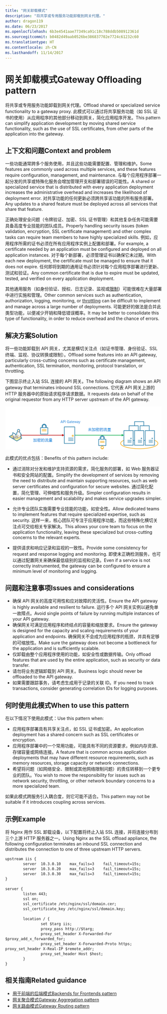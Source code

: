```yaml
---
title: "网关卸载模式"
description: "将共享或专用服务功能卸载到网关代理。"
author: dragon119
ms.date: 06/23/2017
ms.openlocfilehash: 6b3e4541aae77349ca91c18c788ddb508912361d
ms.sourcegitcommit: b0482d49aab0526be386837702e7724c61232c60
ms.translationtype: HT
ms.contentlocale: zh-CN
ms.lasthandoff: 11/14/2017
---
```

# <a name="gateway-offloading-pattern"></a><span data-ttu-id="e8fc9-103">网关卸载模式</span><span class="sxs-lookup"><span data-stu-id="e8fc9-103">Gateway Offloading pattern</span></span>

<span data-ttu-id="e8fc9-104">将共享或专用服务功能卸载到网关代理。</span><span class="sxs-lookup"><span data-stu-id="e8fc9-104">Offload shared or specialized service functionality to a gateway proxy.</span></span> <span data-ttu-id="e8fc9-105">此模式可以通过将共享服务功能（如 SSL 证书的使用）从应用程序的其他部分移动到网关，简化应用程序开发。</span><span class="sxs-lookup"><span data-stu-id="e8fc9-105">This pattern can simplify application development by moving shared service functionality, such as the use of SSL certificates, from other parts of the application into the gateway.</span></span>

## <a name="context-and-problem"></a><span data-ttu-id="e8fc9-106">上下文和问题</span><span class="sxs-lookup"><span data-stu-id="e8fc9-106">Context and problem</span></span>

<span data-ttu-id="e8fc9-107">一些功能通常跨多个服务使用，并且这些功能需要配置、管理和维护。</span><span class="sxs-lookup"><span data-stu-id="e8fc9-107">Some features are commonly used across multiple services, and these features require configuration, management, and maintenance.</span></span> <span data-ttu-id="e8fc9-108">与每个应用程序部署一起分发的共享或特殊化服务会增加管理开支和部署错误的可能性。</span><span class="sxs-lookup"><span data-stu-id="e8fc9-108">A shared or specialized service that is distributed with every application deployment increases the administrative overhead and increases the likelihood of deployment error.</span></span> <span data-ttu-id="e8fc9-109">对共享功能的任何更新必须跨共享该功能的所有服务部署。</span><span class="sxs-lookup"><span data-stu-id="e8fc9-109">Any updates to a shared feature must be deployed across all services that share that feature.</span></span>

<span data-ttu-id="e8fc9-110">正确处理安全问题（令牌验证、加密、SSL 证书管理）和其他复杂任务可能需要具备高度专业技能的团队成员。</span><span class="sxs-lookup"><span data-stu-id="e8fc9-110">Properly handling security issues (token validation, encryption, SSL certificate management) and other complex tasks can require team members to have highly specialized skills.</span></span> <span data-ttu-id="e8fc9-111">例如，应用程序所需的证书必须在所有应用程序实例上配置和部署。</span><span class="sxs-lookup"><span data-stu-id="e8fc9-111">For example, a certificate needed by an application must be configured and deployed on all application instances.</span></span> <span data-ttu-id="e8fc9-112">对于每个新部署，必须管理证书以确保它未过期。</span><span class="sxs-lookup"><span data-stu-id="e8fc9-112">With each new deployment, the certificate must be managed to ensure that it does not expire.</span></span> <span data-ttu-id="e8fc9-113">任何即将到期的通用证书必须针对每个应用程序部署进行更新、测试和验证。</span><span class="sxs-lookup"><span data-stu-id="e8fc9-113">Any common certificate that is due to expire must be updated, tested, and verified on every application deployment.</span></span>

<span data-ttu-id="e8fc9-114">其他通用服务（如身份验证、授权、日志记录、监视或[限制](./throttling.md)）可能很难在大量部署中进行实施和管理。</span><span class="sxs-lookup"><span data-stu-id="e8fc9-114">Other common services such as authentication, authorization, logging, monitoring, or [throttling](./throttling.md) can be difficult to implement and manage across a large number of deployments.</span></span> <span data-ttu-id="e8fc9-115">可能更好的做法是合并此类型功能，以便减少开销和降低错误概率。</span><span class="sxs-lookup"><span data-stu-id="e8fc9-115">It may be better to consolidate this type of functionality, in order to reduce overhead and the chance of errors.</span></span>

## <a name="solution"></a><span data-ttu-id="e8fc9-116">解决方案</span><span class="sxs-lookup"><span data-stu-id="e8fc9-116">Solution</span></span>

<span data-ttu-id="e8fc9-117">将一些功能卸载到 API 网关，尤其是横切关注点（如证书管理、身份验证、SSL 终端、监视、协议转换或限制）。</span><span class="sxs-lookup"><span data-stu-id="e8fc9-117">Offload some features into an API gateway, particularly cross-cutting concerns such as certificate management, authentication, SSL termination, monitoring, protocol translation, or throttling.</span></span> 

<span data-ttu-id="e8fc9-118">下图显示终止入站 SSL 连接的 API 网关。</span><span class="sxs-lookup"><span data-stu-id="e8fc9-118">The following diagram shows an API gateway that terminates inbound SSL connections.</span></span> <span data-ttu-id="e8fc9-119">它代表 API 网关上游的 HTTP 服务器中的原始请求程序请求数据。</span><span class="sxs-lookup"><span data-stu-id="e8fc9-119">It requests data on behalf of the original requestor from any HTTP server upstream of the API gateway.</span></span>

 ![](./_images/gateway-offload.png)
 
<span data-ttu-id="e8fc9-120">此模式的优点包括：</span><span class="sxs-lookup"><span data-stu-id="e8fc9-120">Benefits of this pattern include:</span></span>

- <span data-ttu-id="e8fc9-121">通过消除对分发和维护支持资源的需求，简化服务的部署，如 Web 服务器证书和安全网站的配置。</span><span class="sxs-lookup"><span data-stu-id="e8fc9-121">Simplify the development of services by removing the need to distribute and maintain supporting resources, such as web server certificates and configuration for secure websites.</span></span> <span data-ttu-id="e8fc9-122">通过简化配置，简化管理、可伸缩性和服务升级。</span><span class="sxs-lookup"><span data-stu-id="e8fc9-122">Simpler configuration results in easier management and scalability and makes service upgrades simpler.</span></span>

- <span data-ttu-id="e8fc9-123">允许专业团队实施需要专业技能的功能，如安全性。</span><span class="sxs-lookup"><span data-stu-id="e8fc9-123">Allow dedicated teams to implement features that require specialized expertise, such as security.</span></span> <span data-ttu-id="e8fc9-124">这样一来，核心团队可专注于应用程序功能，而这些特殊化横切关注点可交给相关专家解决。</span><span class="sxs-lookup"><span data-stu-id="e8fc9-124">This allows your core team to focus on the application functionality, leaving these specialized but cross-cutting concerns to the relevant experts.</span></span>

- <span data-ttu-id="e8fc9-125">提供请求和响应记录和监视的一致性。</span><span class="sxs-lookup"><span data-stu-id="e8fc9-125">Provide some consistency for request and response logging and monitoring.</span></span> <span data-ttu-id="e8fc9-126">即使未正确检测服务，也可以通过配置网关来确保最低级别的监视和记录。</span><span class="sxs-lookup"><span data-stu-id="e8fc9-126">Even if a service is not correctly instrumented, the gateway can be configured to ensure a minimum level of monitoring and logging.</span></span>

## <a name="issues-and-considerations"></a><span data-ttu-id="e8fc9-127">问题和注意事项</span><span class="sxs-lookup"><span data-stu-id="e8fc9-127">Issues and considerations</span></span>

- <span data-ttu-id="e8fc9-128">确保 API 网关的高度可用性和应对故障的灵活性。</span><span class="sxs-lookup"><span data-stu-id="e8fc9-128">Ensure the API gateway is highly available and resilient to failure.</span></span> <span data-ttu-id="e8fc9-129">运行多个 API 网关实例以避免单一故障点。</span><span class="sxs-lookup"><span data-stu-id="e8fc9-129">Avoid single points of failure by running multiple instances of your API gateway.</span></span> 
- <span data-ttu-id="e8fc9-130">确保网关可满足应用程序和终结点的容量和缩放要求。</span><span class="sxs-lookup"><span data-stu-id="e8fc9-130">Ensure the gateway is designed for the capacity and scaling requirements of your application and endpoints.</span></span> <span data-ttu-id="e8fc9-131">确保网关不会成为应用程序的瓶颈，并具有足够的可缩放性。</span><span class="sxs-lookup"><span data-stu-id="e8fc9-131">Make sure the gateway does not become a bottleneck for the application and is sufficiently scalable.</span></span>
- <span data-ttu-id="e8fc9-132">仅卸载由整个应用程序使用的功能，如安全性或数据传输。</span><span class="sxs-lookup"><span data-stu-id="e8fc9-132">Only offload features that are used by the entire application, such as security or data transfer.</span></span>
- <span data-ttu-id="e8fc9-133">请勿将业务逻辑卸载到 API 网关。</span><span class="sxs-lookup"><span data-stu-id="e8fc9-133">Business logic should never be offloaded to the API gateway.</span></span> 
- <span data-ttu-id="e8fc9-134">如果需要跟踪事务，请考虑生成用于记录的关联 ID。</span><span class="sxs-lookup"><span data-stu-id="e8fc9-134">If you need to track transactions, consider generating correlation IDs for logging purposes.</span></span>

## <a name="when-to-use-this-pattern"></a><span data-ttu-id="e8fc9-135">何时使用此模式</span><span class="sxs-lookup"><span data-stu-id="e8fc9-135">When to use this pattern</span></span>

<span data-ttu-id="e8fc9-136">在以下情况下使用此模式：</span><span class="sxs-lookup"><span data-stu-id="e8fc9-136">Use this pattern when:</span></span>

- <span data-ttu-id="e8fc9-137">应用程序部署具有共享关注点，如 SSL 证书或加密。</span><span class="sxs-lookup"><span data-stu-id="e8fc9-137">An application deployment has a shared concern such as SSL certificates or encryption.</span></span>
- <span data-ttu-id="e8fc9-138">应用程序部署中的一个常用功能，可能具有不同的资源要求，例如内存资源、存储容量或网络连接。</span><span class="sxs-lookup"><span data-stu-id="e8fc9-138">A feature that is common across application deployments that may have different resource requirements, such as memory resources, storage capacity or network connections.</span></span>
- <span data-ttu-id="e8fc9-139">希望将问题（如网络安全、限制或其他网络限制问题）的责任转移到一个更专业的团队。</span><span class="sxs-lookup"><span data-stu-id="e8fc9-139">You wish to move the responsibility for issues such as network security, throttling, or other network boundary concerns to a more specialized team.</span></span>

<span data-ttu-id="e8fc9-140">如果此模式跨服务引入耦合度，则它可能不适合。</span><span class="sxs-lookup"><span data-stu-id="e8fc9-140">This pattern may not be suitable if it introduces coupling across services.</span></span>

## <a name="example"></a><span data-ttu-id="e8fc9-141">示例</span><span class="sxs-lookup"><span data-stu-id="e8fc9-141">Example</span></span>

<span data-ttu-id="e8fc9-142">将 Nginx 用作 SSL 卸载设备，以下配置将终止入站 SSL 连接，并将连接分布到三个上游 HTTP 服务器之一。</span><span class="sxs-lookup"><span data-stu-id="e8fc9-142">Using Nginx as the SSL offload appliance, the following configuration terminates an inbound SSL connection and distributes the connection to one of three upstream HTTP servers.</span></span>

```
upstream iis {
        server  10.3.0.10    max_fails=3    fail_timeout=15s;
        server  10.3.0.20    max_fails=3    fail_timeout=15s;
        server  10.3.0.30    max_fails=3    fail_timeout=15s;
}

server {
        listen 443;
        ssl on;
        ssl_certificate /etc/nginx/ssl/domain.cer;
        ssl_certificate_key /etc/nginx/ssl/domain.key;

        location / {
                set $targ iis;
                proxy_pass http://$targ;
                proxy_set_header X-Forwarded-For $proxy_add_x_forwarded_for;
                proxy_set_header X-Forwarded-Proto https;
proxy_set_header X-Real-IP $remote_addr;
                proxy_set_header Host $host;
        }
}
```

## <a name="related-guidance"></a><span data-ttu-id="e8fc9-143">相关指南</span><span class="sxs-lookup"><span data-stu-id="e8fc9-143">Related guidance</span></span>

- [<span data-ttu-id="e8fc9-144">用于前端的后端模式</span><span class="sxs-lookup"><span data-stu-id="e8fc9-144">Backends for Frontends pattern</span></span>](./backends-for-frontends.md)
- [<span data-ttu-id="e8fc9-145">网关聚合模式</span><span class="sxs-lookup"><span data-stu-id="e8fc9-145">Gateway Aggregation pattern</span></span>](./gateway-aggregation.md)
- [<span data-ttu-id="e8fc9-146">网关路由模式</span><span class="sxs-lookup"><span data-stu-id="e8fc9-146">Gateway Routing pattern</span></span>](./gateway-routing.md)

